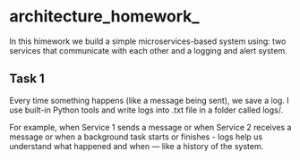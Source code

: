 # architecture_homework_

In this himework we build a simple microservices-based system using: two services that communicate with each other and a logging and alert system.

## Task 1

Every time something happens (like a message being sent), we save a log. I use built-in Python tools and write logs into .txt file in a folder called logs/.

For example, when Service 1 sends a message or when Service 2 receives a message or when a background task starts or finishes - logs help us understand what happened and when — like a history of the system.
